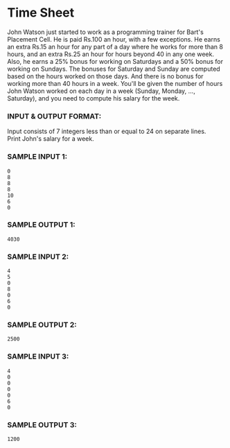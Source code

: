 # Time Sheet

John Watson just started to work as a programming trainer for Bart's Placement Cell. He is paid Rs.100 an hour, with a few exceptions. He earns an extra Rs.15 an hour for any part of a day where he works for more than 8 hours, and an extra Rs.25 an hour for hours beyond 40 in any one week. Also, he earns a 25% bonus for working on Saturdays and a 50% bonus for working on Sundays. The bonuses for Saturday and Sunday are computed based on the hours worked on those days. And there is no bonus for working more than 40 hours in a week. You'll be given the number of hours John Watson worked on each day in a week (Sunday, Monday, ..., Saturday), and you need to compute his salary for the week.

### INPUT & OUTPUT FORMAT:

Input consists of 7 integers less than or equal to 24 on separate lines. <br>
Print John's salary for a week.

### SAMPLE INPUT 1:

```
0
8
8
8
10
6
0
```

### SAMPLE OUTPUT 1:

```
4030
```

### SAMPLE INPUT 2:

```
4
5
0
8
0
6
0
```

### SAMPLE OUTPUT 2:

```
2500
```

### SAMPLE INPUT 3:

```
4
0
0
0
0
6
0
```

### SAMPLE OUTPUT 3:

```
1200
```
